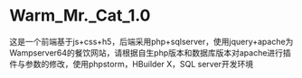 # Warm_Mr._Cat_1.0
这是一个前端基于js+css+h5，后端采用php+sqlserver，使用jquery+apache为Wampserver64的餐饮网站，请根据自生php版本和数据库版本对apache进行插件与参数的修改，使用phpstorm，HBuilder X，SQL server开发环境
